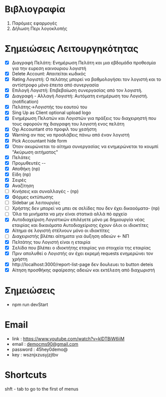 #  Βιβλιογραφία
1. Παρόμιες εφαρμογές
2. Δήλωση Περι λογοκλοπής


# Σημειώσεις Λειτουργηκότητας
- [x] Διαγραφή Πελάτη: Ενημέρωση Πελάτη και μια εβδομάδα προθεσμία για την ευρεση καινουριου λογιστή
- [x] Delete Account: Απαιτείται κωδικός
- [x] Rating Λογιστή: O πελάτης μπορεί να βαθμολογήσει τον λογιστή και το αντίστροφο μόνο έπειτα από συνεργασία
- [x] Επιλογή Λογιστή: Επιβεβαίωση συνεργασίας από τον λογιστή.
- [x] Διαγραφή - Αλλαγή Λογιστή: Αυτόματη ενημέρωση του Λογιστή.(notification)
- [x] Πελάτης->Λογιστής του εαυτού του
- [x] Sing Up as Client optional upload logo
- [x] Ενημέρωση Πελατών και Λογιστών για πράξεις του διαχειρηστή που τους αφορούν πχ διαγραφη του λογιστή ενος πελάτη
- [x] Οχι Accountant στο προφιλ του χεσήστη
- [x] Warning αν πας να προσλάβεις πάνω από έναν λογιστή
- [x] Pick Accountant hide form
- [x] Όταν ακυρώνεται το αίτημα συνεργασίας να ενημερώνεται το κουμπί "Ακύρωση αιτήματος"
- [x] Πελάτες
- [x] Προμυθευτές --
- [x] Αποθήκη (np)
- [x] Είδη (np)
- [x] Σειρές
- [x] Αναζίτηση
- [ ] Κινήσεις και συναλλαγές - (np)
- [x] Φόρμες εκτύπωσης
- [ ] Sidebar με λειτουργίες
- [ ] Χρήστης δεν μπορεί να μπει σε σελίδες που δεν έχει δικαοόματα- (np)
- [ ] Όλα τα μινήματα να μην είναι στατικά αλλά πό αρχείο
- [x] Αυτοδιαχείριση Λογιστικών επιλέγετε μόνο με δημιουργία νέας εταιρίας και δικαιόματα Αυτοδιαχείρισης έχουν όλοι οι ιδιοκτίτες
- [x] Αίτημα σε λογιστή στέλνουν μόνο οι ιδιοκτίτες
- [ ] Διαχειριστής βλέπει αίτηματα για άυξηση αδειών <- ΝΠ
- [x] Πελτάτης του Λογιστή είναι η εταιρία
- [x] Σελίδα που βλέπει ο ιδιοκτήτης εταιρίας για στοιχεία της εταιρίας
- [x] Πριν απολυθεί ο Λογιστής αν έχει εκρεμή requests ενημερώνει τον χρήστη
- [x] http://localhost:3000/report-list-page δεν δουλευει το button deteis 
- [x] Αίτηση προσθήκης αφαίρεσης αδειών και εκτέλεση από διαχωριστή

# Σημειώσεις 
- npm run devStart

# Email 
- link : https://www.youtube.com/watch?v=klDTBiW6iiM
- email : democms90@gmail.com
- password : 45hey0demo@
- key : wsznjxzusyjzjtbv


# Shortcuts
 shft - tab to go to the first of menus 
